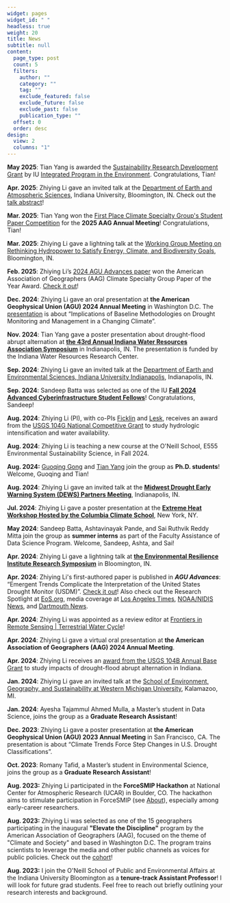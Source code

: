 ```yaml
---
widget: pages
widget_id: " "
headless: true
weight: 20
title: News
subtitle: null
content:
  page_type: post
  count: 5
  filters:
    author: ""
    category: ""
    tag: ""
    exclude_featured: false
    exclude_future: false
    exclude_past: false
    publication_type: ""
  offset: 0
  order: desc
design:
  view: 2
  columns: "1"
---
```

<!--StartFragment-->

**May 2025**: Tian Yang is awarded the [Sustainability Research Development Grant](https://environment.indiana.edu/programs/srdg.html) by IU [Integrated Program in the Environment](https://environment.indiana.edu/index.html). Congratulations, Tian!

**Apr. 2025**: Zhiying Li gave an invited talk at the [Department of Earth and Atmospheric Sciences](https://earth.indiana.edu/index.html), Indiana University, Bloomington, IN. Check out the [talk abstract](https://events.iu.edu/bloomington/event/1736409-eas-colloquium-series-dr-zhiying-li-iu-bloomington)!

**Mar. 2025**: Tian Yang won the [First Place Climate Specialty Group's Student Paper Competition](https://sites.google.com/view/aag-climate/awards/student-paper-competition) for the **2025 AAG Annual Meeting**! Congratulations, Tian!

**Mar. 2025**: Zhiying Li gave a lightning talk at the [Working Group Meeting on Rethinking Hydropower to Satisfy Energy, Climate, and Biodiversity Goals](https://rethinkinghydropower.wixstudio.com/workshop), Bloomington, IN.

**Feb. 2025**: Zhiying Li’s [2024 AGU Advances paper](https://agupubs.onlinelibrary.wiley.com/doi/10.1029/2023AV001070) won the American Association of Geographers (AAG) Climate Specialty Group Paper of the Year Award. [Check it out](https://sites.google.com/view/aag-climate/awards/paper-of-the-year-award?authuser=0)!

**Dec. 2024**: Zhiying Li gave an oral presentation at **the American Geophysical Union (AGU) 2024 Annual Meeting** in Washington D.C. The [presentation](https://agu.confex.com/agu/agu24/meetingapp.cgi/Paper/1591969) is about “Implications of Baseline Methodologies on Drought Monitoring and Management in a Changing Climate”.

**Nov. 2024**: Tian Yang gave a poster presentation about drought-flood abrupt alternation at **[the 43rd Annual Indiana Water Resources Association Symposium](https://www.eventbrite.com/e/the-43rd-annual-indiana-water-resources-association-symposium-registration-1035003452187)** in Indianapolis, IN. The presentation is funded by the Indiana Water Resources Research Center.

**Sep. 2024**: Zhiying Li gave an invited talk at the [Department of Earth and Environmental Sciences, Indiana University Indianapolis](https://science.indianapolis.iu.edu/earthsciences/index.html), Indianapolis, IN.

**Sep. 2024**: Sandeep Batta was selected as one of the IU **[Fall 2024 Advanced Cyberinfrastructure Student Fellows](https://news.iu.edu/it/live/news/43892-fall-2024-advanced-cyberinfrastructure-student)**! Congratulations, Sandeep!

**Aug. 2024**: Zhiying Li (PI), with co-PIs [Ficklin](https://geography.indiana.edu/about/faculty/ficklin-darren.html) and [Lesk](https://faculty-directory.dartmouth.edu/corey-s-lesk), receives an award from the [USGS 104G National Competitive Grant](https://water.usgs.gov/wrri/grant-details.php?ProjectID=2024IN004G&Type=National) to study hydrologic intensification and water availability.

**Aug. 2024**: Zhiying Li is teaching a new course at the O'Neill School, E555 Environmental Sustainability Science, in Fall 2024.

**Aug. 2024:** [Guoqing Gong](https://zhiyingli-geo.com/authors/guoqing-gong/) and [Tian Yang](https://zhiyingli-geo.com/authors/tian-yang/) join the group as **Ph.D. students**! Welcome, Guoqing and Tian!

**Aug. 2024**: Zhiying Li gave an invited talk at the **[Midwest Drought Early Warning System (DEWS) Partners Meeting](https://www.drought.gov/events/midwest-drought-early-warning-system-dews-partners-meeting-2024-08-20)**, Indianapolis, IN.

**Jul. 2024**: Zhiying Li gave a poster presentation at the **[Extreme Heat Workshop Hosted by the Columbia Climate School](https://www.climate.columbia.edu/extreme-heat-workshop)**, New York, NY.

**May 2024**: Sandeep Batta, Ashtavinayak Pande, and Sai Ruthvik Reddy Mitta join the group as **summer interns** as part of the Faculty Assistance of Data Science Program. Welcome, Sandeep, Ashta, and Sai!

**Apr. 2024**: Zhiying Li gave a lightning talk at **[the Environmental Resilience Institute Research Symposium](https://eri.iu.edu/news-and-events/events/2024-research-symposium.html)** in Bloomington, IN. 

**Apr. 2024**: Zhiying Li's first-authored paper is published in ***AGU Advances***: “Emergent Trends Complicate the Interpretation of the United States Drought Monitor (USDM)”. [Check it out](https://agupubs.onlinelibrary.wiley.com/doi/full/10.1029/2023AV001070)! Also check out the Research Spotlight at [EoS.org](https://eos.org/research-spotlights/when-extreme-drought-becomes-commonplace), media coverage at [Los Angeles Times](https://www.latimes.com/environment/story/2024-06-03/can-the-u-s-drought-monitor-keep-up-with-climate-change), [NOAA/NIDIS News](https://www.drought.gov/news/emerging-climate-trends-make-monitoring-drought-more-complex-2024-05-28), and [Dartmouth News](https://home.dartmouth.edu/news/2024/05/us-drought-monitoring-system-outpaced-climate-changes). 

**Apr. 2024**: Zhiying Li was appointed as a review editor at [Frontiers in Remote Sensing | Terrestrial Water Cycle](https://www.frontiersin.org/journals/remote-sensing/sections/terrestrial-water-cycle)! 

**Apr. 2024**: Zhiying Li gave a virtual oral presentation at **the American Association of Geographers (AAG) 2024 Annual Meeting**. 

**Apr. 2024**: Zhiying Li receives an [award from the USGS 104B Annual Base Grant](https://water.usgs.gov/wrri/grant-details.php?ProjectID=2024IN074B&Type=Annual) to study impacts of drought-flood abrupt alternation in Indiana.

**Jan. 2024**: Zhiying Li gave an invited talk at the [School of Environment, Geography, and Sustainability at Western Michigan University](https://wmich.edu/environment), Kalamazoo, MI.

**Jan. 2024**: Ayesha Tajammul Ahmed Mulla, a Master’s student in Data Science, joins the group as a **Graduate Research Assistant**!

**Dec. 2023**: Zhiying Li gave a poster presentation at **the American Geophysical Union (AGU) 2023 Annual Meeting** in San Francisco, CA. The presentation is about “Climate Trends Force Step Changes in U.S. Drought Classifications”. 

**Oct. 2023**: Romany Tafid, a Master’s student in Environmental Science, joins the group as a **Graduate Research Assistant**!

**A﻿ug. 2023:** Zhiying Li participated in the **ForceSMIP Hackathon** at National Center for Atmospheric Research (UCAR) in Boulder, CO. The hackathon aims to stimulate participation in ForceSMIP (see [About](https://sites.google.com/ethz.ch/forcesmip/about?authuser=0)), especially among early-career researchers. 

**A﻿ug. 2023:** Zhiying Li was selected as one of the 15 geographers participating in the inaugural **"Elevate the Discipline"** program by the American Association of Geographers (AAG), focused on the theme of "Climate and Society" and based in Washington D.C. The program trains scientists to leverage the media and other public channels as voices for public policies. Check out the [cohort](https://www.aag.org/program/2023-climate-change-society-cohort/)!  

**A﻿ug. 2023:** I join the O'Neill School of Public and Environmental Affairs at the Indiana University Bloomington as a **tenure-track Assistant Professor**! I will look for future grad students. Feel free to reach out briefly outlining your research interests and background.

<!--EndFragment-->